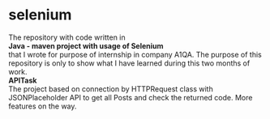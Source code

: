 # selenium
The repository with code written in <br>
<b>Java - maven project with usage of Selenium</b> <br>
that I wrote for purpose of internship in company A1QA. The purpose of this repository is only to show what I have learned during this two months of work. <br>
<b>APITask</b><br>
The project based on connection by HTTPRequest class with JSONPlaceholder API to get all Posts and check the returned code. More features on the way.<br>
<br>
